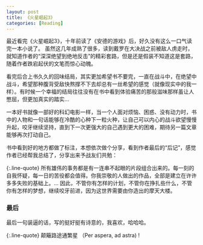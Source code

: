 ```yaml
---
layout: post
title: 《火星崛起3》
categories: [Reading]
---
```


  最近看完《火星崛起3》，十年前读了《安德的游戏》后，好久没有这么一口气读完一本小说了。
虽然这几年成熟了很多，读到戴罗在大决战之前被敌人虏走时，就知道作者的“深深绝望到绝地反击”的精彩套路，但是还是假装不知道这是套路，随着作者跌宕起伏的文笔而惊心动魄。

看完后合上书久久的回味结局，其实更加希望书不要完，一直在战斗中，在绝望中战斗，希望那种腹背受敌快熬撑不下去却总有一丝希望的感觉（就像现实中的我一样）。有时候一个幸福的结局往往没有在书中看到体验痛苦的那般滋味那样虽让人憋屈，但更加真实的踏实...

一本好书就像一部好的科幻电影一样，当一个人面对烦恼、困惑、没有动力时，书中的人物和一句话能够在冷酷的心种下一粒火种，让自己可以内心的战斗欲望慢慢升起，咬牙继续坚持，直到下一次更强大的自己遇到更大的困难，期待另一篇文章能够再次打动自己。

书中看到好的地方都做了标注，本想依次做个分享，看到作者最后的“后记”，感觉作者已经帮我总结了，分享出来予战友们共勉：

{:.line-quote}
所有雄伟的事务都是有一连串不起眼的片段组合出来的。每一刻的自我怀疑，每一日的苦役都会值得。你我崇敬的人做出的作品，全部是建立在许许多多失败的基础上。... 因此，不管你有怎样的计划，不管你在挣扎些什么，不管你有怎样的梦想，继续咬牙前进，因为这世界需要由你造出的摩天大楼。

### 最后
最后一句装逼的话，写的挺好挺有诗意的，我喜欢，哈哈哈。

{:.line-quote}
颠簸路途通繁星 （Per aspera, ad astra) !
